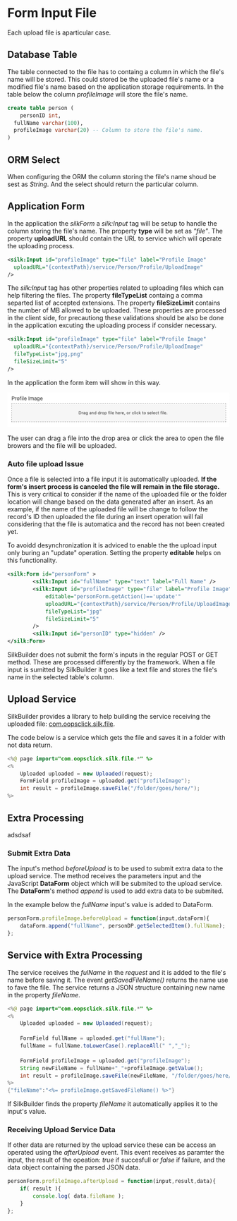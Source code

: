# Form Input File

Each upload file is aparticular case.

## Database Table

The table connected to the file has to containg a column in which the file's name will be stored. This could stored be the uploaded file's name or a modified file's name based on the application storage requirements. In the table below the column *profileImage* will store the file's name.

```sql
create table person (
	personID int,
  fullName varchar(100),
  profileImage varchar(20) -- Column to store the file's name.
)
```

## ORM Select

When configuring the ORM the column storing the file's name shoud be sest as *String*. And the select should return the particular column.

## Application Form

In the application the *silkForm* a *silk:Input* tag will be setup to handle the column storing the file's name. The property **type** will be set as *"file"*. The property **uploadURL** should contain the URL to service which will operate the uploading process.

```xml
<silk:Input id="profileImage" type="file" label="Profile Image"
  uploadURL="{contextPath}/service/Person/Profile/UploadImage"
/>
```

The *silk:Input* tag has other properties related to uploading files which can help filtering the files. The property **fileTypeList** containg a comma separted list of accepted extensions. The property **fileSizeLimit** contains the number of MB allowed to be uploaded.  These properties are processed in the client side, for precautiong these validations should be also be done in the application excuting the uploading process if consider necessary.

```xml
<silk:Input id="profileImage" type="file" label="Profile Image"
  uploadURL="{contextPath}/service/Person/Profile/UploadImage"
  fileTypeList="jpg,png"
  fileSizeLimit="5"
/>
```

In the application the form item will show in this way.

![Form Input File](../.gitbook/assets/form_file_empty.png)

The user can drag a file into the drop area or click the area to open the file browers and the file will be uploaded.

### Auto file upload Issue

Once a file is selected into a file input it is automatically uploaded. **If the form's insert process is canceled the file will remain in the file storage.** This is very critical to consider if the name of the uploaded file or the folder location will change based on the data generated after an insert. As an example, if the name of the uploaded file will be change to follow the record's ID then uploaded the file during an insert operation will fail considering that the file is automatica and the record  has not been created yet.

To avoidd desynchronization it is adviced to enable the the upload input only buring an "update" operation. Setting the property **editable** helps on this functionality.

```xml
<silk:Form id="personForm" >
		<silk:Input id="fullName" type="text" label="Full Name" />
		<silk:Input id="profileImage" type="file" label="Profile Image"
			editable="personForm.getAction()=='update'"
			uploadURL="{contextPath}/service/Person/Profile/UploadImage"
			fileTypeList="jpg"
			fileSizeLimit="5"
		/>
		<silk:Input id="personID" type="hidden" />
</silk:Form>
```

SilkBuilder does not submit the form's inputs in the regular POST or GET method. These are processed differently by the framework. When a file input is sumitted by SilkBuilder it goes like a text file and stores the file's name in the selected table's column.

## Upload Service

SilkBuilder provides a library to help building the service receiving the uploaded file: [com.oopsclick.silk.file](https://silkbuilder.com/javadoc/com/oopsclick/silk/file/package-summary.html). 

The code below is a service which gets the file and saves it in a folder with not data return.

```java
<%@ page import="com.oopsclick.silk.file.*" %>
<%
	Uploaded uploaded = new Uploaded(request);
	FormField profileImage = uploaded.get("profileImage");
	int result = profileImage.saveFile("/folder/goes/here/");
%>
```

## Extra Processing

adsdsaf

### Submit Extra Data

The input's method *beforeUpload* is to be used to submit extra data to the upload service. The method receives the parameters input and the JavaScript **DataForm** object which will be submited to the upload service. The **DataForm**'s method *append* is used to add extra data to be submited.

In the example below the *fullName* input's value is added to DataForm.

```javascript
personForm.profileImage.beforeUpload = function(input,dataForm){
	dataForm.append("fullName", personDP.getSelectedItem().fullName);
};
```
## Service with Extra Processing

The service receives the *fulName* in the *request* and it is added to the file's name before saving it. The event *getSavedFileName()* returns the name use to fave the file. The service returns a JSON structure containing new name in the property *fileName*.

```java
<%@ page import="com.oopsclick.silk.file.*" %>
<%
	Uploaded uploaded = new Uploaded(request);

	FormField fullName = uploaded.get("fullName");
	fullName = fullName.toLowerCase().replaceAll(" ","_");

	FormField profileImage = uploaded.get("profileImage");
	String newFileName = fullName+"_"+profileImage.getValue();
	int result = profileImage.saveFile(newFileName, "/folder/goes/here/");
%>
{"fileName":"<%= profileImage.getSavedFileName() %>"}
```

If SilkBuilder finds the property *fileName* it automatically applies it to the input's value. 

### Receiving Upload Service Data

If other data are returned by the upload service these can be access an operated using the *afterUpload* event. This event receives as paramter the input, the result of the opeation: *true* if succesfull or *false* if failure, and the data object containing the parsed JSON data. 

```javascript
personForm.profileImage.afterUpload = function(input,result,data){
	if( result ){
		console.log( data.fileName );
	}
};
```

